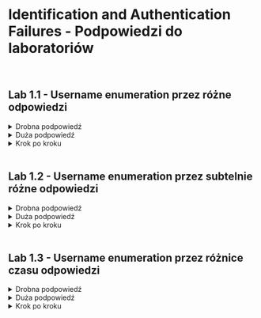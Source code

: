 # Identification and Authentication Failures - Podpowiedzi do laboratoriów

<br/>

## Lab 1.1 - Username enumeration przez różne odpowiedzi
<details>
  <summary>Drobna podpowiedź</summary>
  <ol>
    <li>
      Burp Intruder będzie bardzo przydatny w tym laboratorium, darmowa wersja Burpa w zupełności wystarczy.
    </li>
    <li>
      
    </li>
  </ol>
</details>

<details>
  <summary>Duża podpowiedź</summary>
  <ol>
    <li>
      Kluczem w tym laboratorium jest przyjżenie się uważnie odpowiedziom na zapytanie <code>POST /login</code>. 
    </li>
    <li>
      Próbuj łamać hasło dopiero jak poznasz poprawną nazwę użytkownika.
    </li>
  </ol>
</details>

<details>
  <summary>Krok po kroku</summary>
  <ol>
    <li> Z włączonym w tle Burpem wejdź na stronę logowania i wyślij żądanie logowania z całkowicie losowymi danymi. </li>
    <li> W Burpie wejdź w zakładkę "Proxy" > "HTTP history" i znajdź zapytanie <code>POST /login</code>. Wyślij je do Burp Intruder. </li>
    <li> W Burp Intruder, wejdź w zakładkę "Positions". Upewnij się, że <b>attack type</b> ma ustawioną wartość "Sniper". </li>
    <li>
      Naciśnij przycisk "Clear", żeby wyczyścić wszelkie automatycznie przypisane pozycje payloadu. Zaznacz wartość parametru <code>username</code>
      i kliknij "Add", żeby ustawić ją jako pozycję payloadu. Pozycja ta zostanie oznaczona przez dwa symbole <code>§</code>, na przykład:
      <code>username=§invalid-username§</code>. Na razie pozostaw hasło jako dowolną wartość stałą.
    </li>
    <li> W zakładce "Payloads", upewnij się, że <b>payload type</b> jest ustawiony na wartość "Simple List" </li>
    <li>
      W sekcji "Payload Options", wklej <a href=https://portswigger.net/web-security/authentication/auth-lab-usernames>listę użytkowników</a>.
      Nareszcie możemy rozpocząć atak! W tym celu wciśnij klawisz "Start attack". Atak rozpocznie się w nowym oknie.
    </li>
    <li>
      Gdy atak zakończy się, w zakładce "Results" zbadaj kolumnę "Length". Możesz kliknąć w nagłówek kolumny, aby posortować zawarte w niej dane.
      Zauważ, że jedna z wartości jest dłuższa od pozostałych. Porównaj zawartość tej odpowiedzi z pozostałymi. Zwróć uwagę, że pozostałe odpowiedzi
      zawierają wiadomość <code>Invalid username</code>, a ta zawiera <code>Incorrect password</code>. Zanotuj nazwę użytkownika w kolumnie "Payload".
    </li>
    <li>
      Zamknij okno ataku i wróć to zakładki "Positions". Kliknij "Clear", a następnie zmień wartość parametru <code>username</code> na wartość,
      którą udało się zdobyć w poprzednim kroku. Dodaj pozycję payloadu jako wartość parametru <code>password</code>. Rezultat powienien wyglądać
      mniej więcej w ten sposób:<br/><code>username=identified-user&password=§invalid-password§</code>
    </li>
    <li>
      W zakładce "Payloads", wyczyść listę nazw użytkowników i zastąp ją <a href=https://portswigger.net/web-security/authentication/auth-lab-passwords>
      listą potencjalnych haseł</a>. Kliknij "Start attack".
    </li>
    <li>
      Gdy atak zakończy się, popatrz na kolumnę "Status". Zauważ, że każdy request otrzymał odpowiedź z kodem statusu 200, poza jednym,
      który dostał odpowiedź z kodem 302. To sugeruje, że dana próba logowania była skuteczna.
    </li>
    <li> Zaloguj się przy użyciu zidentyfikowanych nazwy użytkownika i hasła i wejdź na podstronę konta użytkownika w celu rozwiązania laboratorium. </li>
  </ol>
</details>

<br/>

## Lab 1.2 - Username enumeration przez subtelnie różne odpowiedzi
<details>
  <summary>Drobna podpowiedź</summary>
  <ol>
    <li> Burp Intruder będzie bardzo przydatny w tym laboratorium. </li>
    <li> Tym razem różnica będzie cieżka do zauważenia gołym okiem. Gdyby tylko "Results" miało więcej kolumn... </li>
  </ol>
</details>

<details>
  <summary>Duża podpowiedź</summary>
  <ol>
    <li>
      Burp Intruder ma wbudowane wyciąganie danych z odpowiedzi przy użyciu polecenia <b>Grep</b>. Można je znaleźć w zakładce "Options" danego ataku.
      Wyciągnięcie odpowiednich danych z odpowiedzi powinno szybko uświadomić nam, które jest inne od reszty.
    </li>
    <li> Bezpieczenstwo systemu nie powinno tracic na swej jakosci z powodu bledow interpunkcyjnych </li>
  </ol>
</details>

<details>
  <summary>Krok po kroku</summary>
  <ol>
    <li>
      Z włączonym w tle Burpem wejdź na stronę logowania i wyślij żądanie z błędnymi danymi logowania. Wyśli zapytanie <code>POST /login</code>
      do Burp Intruder i dodaj pozycje payloadu do parametru <b>username</b>.
      </li>
    <li>
      W zakładce "Payloads", upewnij się, że wybrany payload type to "Simple list" i dodaj
      <a href=https://portswigger.net/web-security/authentication/auth-lab-usernames>listę użytkowników</a> jako wartości.
    </li>
    <li>
      W zakładce "Options", w sekcji "Grep - Extract", kliknij "Add". W oknie dialogowym, które się otworzy przewiń odpowiedź, aż natrfisz na wiadomość o błędzie
      <code>Invalid username or password</code>. Użyj myszy, aby zaznaczyć tekst wiadomości. Pozostałe opcje zostaną automatycznie ustawione.
      Naciśnij "OK" i rozpocznij atak.
    </li>
    <li>
      Gdy atak zakończy się, zauważ że pojawiła się dodatkowa kolumna zawierająca wiadomość o błędzie, którą kazaliśmy wyciągnąć z odpowiedzi.
      Posortuj kolumnę w celu znalezienia odpowiedzi, która różni się od pozostałych.
    </li>
    <li>
      Przyjrzyj się uważniej <i>innej</i> odpowiedzi. Zauważ, że zawiera literówkę w wiadomości o błędzie - zamiast kropki programista wpisał spację.
      Zanotuj nazwę użytkownika.
    </li>
    <li>
      Zamknij atak, przejdź do zakładki "Positions". Wstaw zapisaną nazwę użytkownika w pole <b>username</b> i dodaj pozycję payloadu do parametru <b>password</b>:
      <code>username=identified-user&password=§invalid-password§</code>.
    </li>
    <li>
      W zakładce "Payloads", wyczyść listę nazw użytkowników i zastąp ją <a href=https://portswigger.net/web-security/authentication/auth-lab-passwords>
      listą potencjalnych haseł</a>. Kliknij "Start attack".
    </li>
    <li>
      Gdy atak zakończy się, zauważ że jedno żądanie otrzymało odpowiedź z kodem 302. Zanotuj hasło, które zostało użyte w odpowiadającym zapytaniu.
    </li>
    <li>
      Zaloguj się przy użyciu zidentyfikowanych nazwy użytkownika i hasła i wejdź na podstronę konta użytkownika w celu rozwiązania laboratorium.
    </li>
  </ol>
</details>

<br/>

## Lab 1.3 - Username enumeration przez różnice czasu odpowiedzi
<details>
  <summary>Drobna podpowiedź</summary>
  <ol>
    <li> Warto rozważyć inne tryby Burp Intrudera niż "Sniper". </li>
    <li> Znajomość nagłówków HTTP może okazać się bardzo przydatna. </li>
    <li> Przyjrzyj się uważnie czasom odpowiedzi serwera. </li>
  </ol>
</details>

<details>
  <summary>Duża podpowiedź</summary>
  <ol>
    <li> Witryna wspiera nagłówek <code>X-Forwarded-For</code>, możemy przy jego użyciu dokonać spoofingu naszego adresu IP. </li>
    <li>
      W ramach ataku będziemy musieli zmieniać jednocześnie dwie wartości między zapytaniami (dodatkowo nasz adres IP).
      Idealnie do tego nadaje się tryb "Pitchfork".
    </li>
    <li> Zauważ, że czas odpowiedzi serwera przy sprawdzaniu hasła dla nieistniejącego konta jest zawsze mniej więcej taki sam. </li>
  </ol>
</details>

<details>
  <summary>Krok po kroku</summary>
  <ol>
    <li>
      Z włączonym w tle Burpem wejdź na stronę logowania i wyślij żądanie z błędnymi danymi logowania. Wyśli zapytanie <code>POST /login</code>
      do Burp Repeater i poeksperymentuj z różnymi loginami i hasłami. Zauważ, że Twoje IP zostanie zablokowane po kilku nieudanych próbach.
    </li>
    <li>
      Zwróć uwagę, że nagłówek <code>X-Forwarded-For</code> jest wspierany, to pozwoli dokonać spoofingu naszego adresu IP i ominąć opartą o adresy IP ochronę
      serwisu przed atakami brute-force.
    </li>
    <li>
      Kontynuuj eksperymentowanie z loginami i hasłami. Zwróć szczególną uwagę na czasy odpowiedzi serwera. Zawuaż, że jeśli username nie istnieje to czas odpowiedzi
      jest mniej więcej taki sam za każdym razem. Natomiast dla istniejącego konta, czas odpowiedzi zależy od długości podanego (błędnego) hasła.
    </li>
    <li>
      Prześlij zapytanie, z którego korzystaliśmy do Burp Intruder i wybierz attack type "Pitchfork". Wyczyść domyślne pozycje payloadów i dodaj nagłwek
      <code>X-Forwarded-For</code>.
    </li>
    <li>
      Dodaj pozycje payloadu dla nagłówka <code>X-Forwarded-For</code> oraz dla parametru <code>username</code>. Ustaw hasło na dowolny,
      bardzo długi string (około 100 znaków powinno wystarczyć).
    </li>
    <li>
      W zakładce "Payloads", wybierz payload set 1. Ustaw payload type "Numbers". Wybierz zasięg 1-100 i ustaw krok na 1. Ustaw maksymalną ilość cyfr
      po przecinku na 0. Tego użyjemy do spoofingu Twojego IP.
    </li>
    <li>
      Wybierz payload set 2 i dodaj <a href=https://portswigger.net/web-security/authentication/auth-lab-usernames>listę użytkowników</a> jako wartości.
      Rozpocznij atak.
    </li>
    <li>
      Gdy atak zakończy się, w górnej części okna, kliknij "Columns" i zaznacz opcje "Response received" oraz "Response completed".
      Te dwie kolumny są teraz wyświetlane w tabelu rezultatów.
    </li>
    <li>
      Zwróć uwagę, że jeden z tych czasów odpowiedzi był znacznie dłuższy od pozostałych. Powtórz kilkukrotnie to zapytanie i jeśli czas odpowiedzi
      pozostanie porównywalnie długi to zanotuj wykorzystany w tym zapytaniu login.
    </li>
    <li>
      Stwórz kolejny atak w Burp Intruderze na podstawie tego samego zapytania. Dodaj ponownie nagłówek <code>X-Forwarded-For</code> i dodaj
      do niego pozycje payloadu. Wstaw zapisany login jako wartość pola <b>username</b> oraz dodaj pozycję payloadu do parametru <code>password</code>.
    </li>
    <li>
      W zakładce "Payloads" dodaj listę liczb do payload setu 1 i <a href=https://portswigger.net/web-security/authentication/auth-lab-passwords>
      listę potencjalnych haseł</a> do payload setu 2. Rozpocznij atak.
    </li>
    <li>
      Gdy atak zakończy się, zauważ że jedno żądanie otrzymało odpowiedź z kodem 302. Zanotuj hasło, które zostało użyte w odpowiadającym zapytaniu.
    </li>
    <li>
      Zaloguj się przy użyciu zidentyfikowanych nazwy użytkownika i hasła i wejdź na podstronę konta użytkownika w celu rozwiązania laboratorium.
    </li>
  </ol>
</details>
